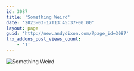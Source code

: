 ```yaml
---
id: 3087
title: 'Something Weird'
date: '2023-03-17T13:45:37+00:00'
layout: page
guid: 'http://new.andydixon.com/?page_id=3087'
trx_addons_post_views_count:
    - '1'
---
```


![Something Weird](https://i0.wp.com/assets.g8x2.ldn.idrivee2-23.com/posters/Something%20Weird%2001.jpg?w=1200&ssl=1 "Something Weird")